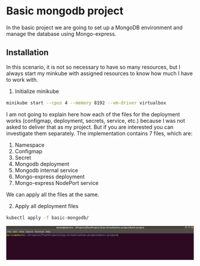 # Basic mongodb project
In the basic project we are going to set up a MongoDB environment and manage the database using Mongo-express.

## Installation
In this scenario, it is not so necessary to have so many resources, but I always start my minkube with assigned resources to know how much I have to work with.

1. Initialize minikube
```bash
minikube start --cpus 4 --memory 8192 --vm-driver virtualbox
```

I am not going to explain here how each of the files for the deployment works (configmap, deployment, secrets, service, etc.) because I was not asked to deliver that as my project. But if you are interested you can investigate them separately. The implementation contains 7 files, which are:

1. Namespace
2. Configmap
3. Secret
4. Mongodb deployment
5. Mongodb internal service
6. Mongo-express deployment
7. Mongo-express NodePort service

We can apply all the files at the same.

2. Apply all deployment files
```bash
kubectl apply -f basic-mongodb/
```

![](assets/kubectl-apply.gif)

